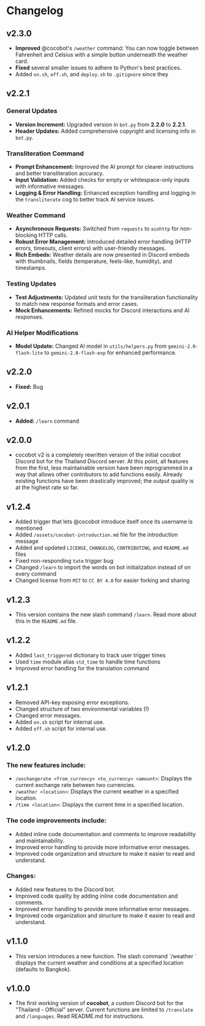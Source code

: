 # Changelog

## v2.3.0

* **Improved** @cocobot's `/weather` command: You can now toggle between Fahrenheit and Celsius with a simple button underneath the weather card.
* **Fixed** several smaller issues to adhere to Python's best practices.
* Added `on.sh`, `off.sh`, and `deploy.sh` to `.gitignore` since they

## v2.2.1

### General Updates

* **Version Increment:** Upgraded version in `bot.py` from **2.2.0** to **2.2.1**.
* **Header Updates:** Added comprehensive copyright and licensing info in `bot.py`.

### Transliteration Command

* **Prompt Enhancement:** Improved the AI prompt for clearer instructions and better transliteration accuracy.
* **Input Validation:** Added checks for empty or whitespace-only inputs with informative messages.
* **Logging & Error Handling:** Enhanced exception handling and logging in the `transliterate` cog to better track AI service issues.

### Weather Command

* **Asynchronous Requests:** Switched from `requests` to `aiohttp` for non-blocking HTTP calls.
* **Robust Error Management:** Introduced detailed error handling (HTTP errors, timeouts, client errors) with user-friendly messages.
* **Rich Embeds:** Weather details are now presented in Discord embeds with thumbnails, fields (temperature, feels-like, humidity), and timestamps.

### Testing Updates

* **Test Adjustments:** Updated unit tests for the transliteration functionality to match new response formats and error cases.
* **Mock Enhancements:** Refined mocks for Discord interactions and AI responses.

### AI Helper Modifications

* **Model Update:** Changed AI model in `utils/helpers.py` from `gemini-2.0-flash-lite` to `gemini-2.0-flash-exp` for enhanced performance.

## v2.2.0

* **Fixed:** Bug

## v2.0.1

* **Added:** `/learn` command

## v2.0.0

* cocobot v2 is a completely rewritten version of the initial cocobot Discord bot for the Thailand Discord server. At this point, all features from the first, less maintainable version have been reprogrammed in a way that allows other contributors to add functions easily. Already existing functions have been drastically improved; the output quality is at the highest rate so far.

## v1.2.4

* Added trigger that lets @cocobot introduce itself once its username is mentioned
* Added `/assets/cocobot-introduction.md` file for the introduction message
* Added and updated `LICENSE`, `CHANGELOG`, `CONTRIBUTING`, and `README.md` files
* Fixed non-responding `tate` trigger bug
* Changed `/learn` to import the words on bot initialization instead of on every command
* Changed license from `MIT` to `CC BY 4.0` for easier forking and sharing

## v1.2.3

* This version contains the new slash command `/learn`. Read more about this in the `README.md` file.

## v1.2.2

* Added `last_triggered` dictionary to track user trigger times
* Used `time` module alias `std_time` to handle time functions
* Improved error handling for the translation command

## v1.2.1

* Removed API-key exposing error exceptions.
* Changed structure of two environmental variables (!)
* Changed error messages.
* Added `on.sh` script for internal use.
* Added `off.sh` script for internal use.

## v1.2.0

### The new features include:

* `/exchangerate <from_currency> <to_currency> <amount>`: Displays the current exchange rate between two currencies.
* `/weather <location>`: Displays the current weather in a specified location.
* `/time <location>`: Displays the current time in a specified location.

### The code improvements include:

* Added inline code documentation and comments to improve readability and maintainability.
* Improved error handling to provide more informative error messages.
* Improved code organization and structure to make it easier to read and understand.

### Changes:

* Added new features to the Discord bot.
* Improved code quality by adding inline code documentation and comments.
* Improved error handling to provide more informative error messages.
* Improved code organization and structure to make it easier to read and understand.

## v1.1.0

* This version introduces a new function. The slash command \`/weather <location>\` displays the current weather and conditions at a specified location (defaults to Bangkok).

## v1.0.0

* The first working version of **cocobot**, a custom Discord bot for the "Thailand - Official" server. Current functions are limited to `/translate` and `/languages`. Read README.md for instructions.
